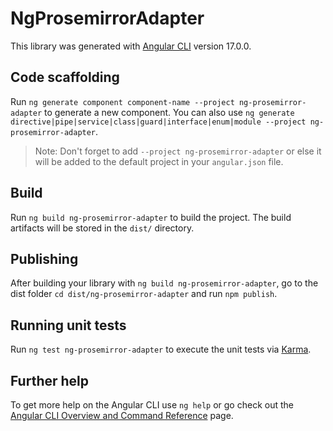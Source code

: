 # NgProsemirrorAdapter

This library was generated with [Angular CLI](https://github.com/angular/angular-cli) version 17.0.0.

## Code scaffolding

Run `ng generate component component-name --project ng-prosemirror-adapter` to generate a new component. You can also use `ng generate directive|pipe|service|class|guard|interface|enum|module --project ng-prosemirror-adapter`.
> Note: Don't forget to add `--project ng-prosemirror-adapter` or else it will be added to the default project in your `angular.json` file. 

## Build

Run `ng build ng-prosemirror-adapter` to build the project. The build artifacts will be stored in the `dist/` directory.

## Publishing

After building your library with `ng build ng-prosemirror-adapter`, go to the dist folder `cd dist/ng-prosemirror-adapter` and run `npm publish`.

## Running unit tests

Run `ng test ng-prosemirror-adapter` to execute the unit tests via [Karma](https://karma-runner.github.io).

## Further help

To get more help on the Angular CLI use `ng help` or go check out the [Angular CLI Overview and Command Reference](https://angular.io/cli) page.
